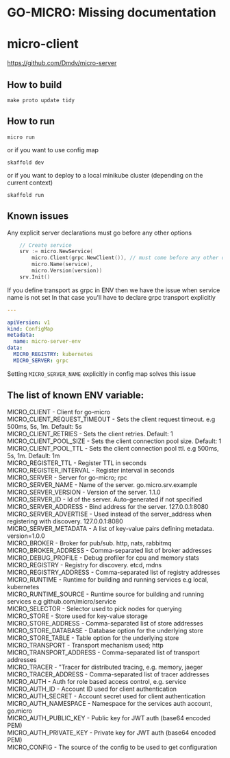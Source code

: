 # GO-MICRO: Missing documentation

# micro-client

https://github.com/Dmdv/micro-server

## How to build

```shell
make proto update tidy
```

## How to run

```shell
micro run
```

or if you want to use config map

```shell
skaffold dev
```

or if you want to deploy to a local minikube cluster (depending on the current context)

```shell
skaffold run
```

## Known issues

Any explicit server declarations must go before any other options

```go
	// Create service
	srv := micro.NewService(
		micro.Client(grpc.NewClient()), // must come before any other options
		micro.Name(service),
		micro.Version(version))
	srv.Init()
```

If you define transport as grpc in ENV then we have the issue when service name is not set
In that case you'll have to declare grpc transport explicitly

```yaml
---

apiVersion: v1
kind: ConfigMap
metadata:
  name: micro-server-env
data:
  MICRO_REGISTRY: kubernetes
  MICRO_SERVER: grpc

```

Setting `MICRO_SERVER_NAME` explicitly in config map solves this issue

## The list of known ENV variable:

MICRO_CLIENT - Client for go-micro  
MICRO_CLIENT_REQUEST_TIMEOUT - Sets the client request timeout. e.g 500ms, 5s, 1m. Default: 5s  
MICRO_CLIENT_RETRIES - Sets the client retries. Default: 1  
MICRO_CLIENT_POOL_SIZE - Sets the client connection pool size. Default: 1  
MICRO_CLIENT_POOL_TTL - Sets the client connection pool ttl. e.g 500ms, 5s, 1m. Default: 1m  
MICRO_REGISTER_TTL - Register TTL in seconds  
MICRO_REGISTER_INTERVAL - Register interval in seconds  
MICRO_SERVER - Server for go-micro; rpc  
MICRO_SERVER_NAME - Name of the server. go.micro.srv.example  
MICRO_SERVER_VERSION - Version of the server. 1.1.0  
MICRO_SERVER_ID - Id of the server. Auto-generated if not specified  
MICRO_SERVER_ADDRESS - Bind address for the server. 127.0.0.1:8080  
MICRO_SERVER_ADVERTISE - Used instead of the server_address when registering with discovery. 127.0.0.1:8080  
MICRO_SERVER_METADATA - A list of key-value pairs defining metadata. version=1.0.0  
MICRO_BROKER - Broker for pub/sub. http, nats, rabbitmq  
MICRO_BROKER_ADDRESS - Comma-separated list of broker addresses  
MICRO_DEBUG_PROFILE - Debug profiler for cpu and memory stats  
MICRO_REGISTRY - Registry for discovery. etcd, mdns  
MICRO_REGISTRY_ADDRESS - Comma-separated list of registry addresses  
MICRO_RUNTIME - Runtime for building and running services e.g local, kubernetes  
MICRO_RUNTIME_SOURCE - Runtime source for building and running services e.g github.com/micro/service  
MICRO_SELECTOR - Selector used to pick nodes for querying  
MICRO_STORE - Store used for key-value storage  
MICRO_STORE_ADDRESS - Comma-separated list of store addresses  
MICRO_STORE_DATABASE - Database option for the underlying store  
MICRO_STORE_TABLE - Table option for the underlying store  
MICRO_TRANSPORT - Transport mechanism used; http  
MICRO_TRANSPORT_ADDRESS - Comma-separated list of transport addresses  
MICRO_TRACER - "Tracer for distributed tracing, e.g. memory, jaeger  
MICRO_TRACER_ADDRESS - Comma-separated list of tracer addresses  
MICRO_AUTH - Auth for role based access control, e.g. service  
MICRO_AUTH_ID - Account ID used for client authentication  
MICRO_AUTH_SECRET - Account secret used for client authentication  
MICRO_AUTH_NAMESPACE - Namespace for the services auth account, go.micro  
MICRO_AUTH_PUBLIC_KEY - Public key for JWT auth (base64 encoded PEM)  
MICRO_AUTH_PRIVATE_KEY - Private key for JWT auth (base64 encoded PEM)  
MICRO_CONFIG - The source of the config to be used to get configuration  

